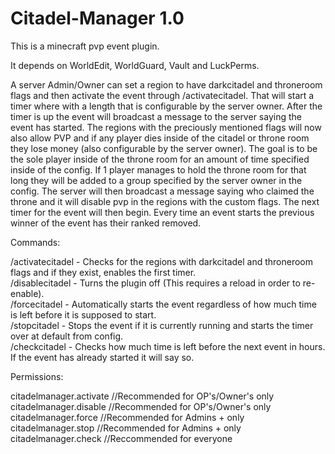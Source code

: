 # Citadel-Manager 1.0

This is a minecraft pvp event plugin.

It depends on WorldEdit, WorldGuard, Vault and LuckPerms.

A server Admin/Owner can set a region to have darkcitadel and throneroom flags and then activate the event through /activatecitadel.  That will start a timer where with a length that is configurable by the server owner.  After the timer is up the event will broadcast a message to the server saying the event has started.  The regions with the preciously mentioned flags will now also allow PVP and if any player dies inside of the citadel or throne room they lose money (also configurable by the server owner).  The goal is to be the sole player inside of the throne room for an amount of time specified inside of the config.  If 1 player manages to hold the throne room for that long they will be added to a group specified by the server owner in the config.  The server will then broadcast a message saying who claimed the throne and it will disable pvp in the regions with the custom flags.  The next timer for the event will then begin.  Every time an event starts the previous winner of the event has their ranked removed.

Commands:

/activatecitadel - Checks for the regions with darkcitadel and throneroom flags and if they exist, enables the first timer.\
/disablecitadel - Turns the plugin off (This requires a reload in order to re-enable).\
/forcecitadel - Automatically starts the event regardless of how much time is left before it is supposed to start.\
/stopcitadel - Stops the event if it is currently running and starts the timer over at default from config.\
/checkcitadel - Checks how much time is left before the next event in hours. If the event has already started it will say so.

Permissions:

citadelmanager.activate //Recommended for OP's/Owner's only\
citadelmanager.disable //Recommended for OP's/Owner's only\
citadelmanager.force //Recommended for Admins + only\
citadelmanager.stop //Recommended for Admins + only\
citadelmanager.check //Reccommended for everyone
